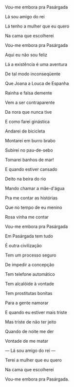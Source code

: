 ---
---


Vou-me embora pra Pasárgada

Lá sou amigo do rei

Lá tenho a mulher que eu quero

Na cama que escolherei

 

Vou-me embora pra Pasárgada


Aqui eu não sou feliz

Lá a existência é uma aventura

De tal modo inconseqüente

Que Joana a Louca de Espanha

Rainha e falsa demente

Vem a ser contraparente

Da nora que nunca tive



E como farei ginástica

Andarei de bicicleta

Montarei em burro brabo

Subirei no pau-de-sebo

Tomarei banhos de mar!

E quando estiver cansado

Deito na beira do rio

Mando chamar a mãe-d'água

Pra me contar as histórias

Que no tempo de eu menino

Rosa vinha me contar

Vou-me embora pra Pasárgada

 

Em Pasárgada tem tudo

É outra civilização

Tem um processo seguro

De impedir a concepção

Tem telefone automático

Tem alcalóide à vontade

Tem prostitutas bonitas

Para a gente namorar

 

E quando eu estiver mais triste

Mas triste de não ter jeito

Quando de noite me der

Vontade de me matar

— Lá sou amigo do rei —

Terei a mulher que eu quero

Na cama que escolherei

Vou-me embora pra Pasárgada.